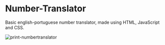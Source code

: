 # Number-Translator
Basic english-portuguese number translator, made using HTML, JavaScript and CSS.<br>

![print-numbertranslator](https://github.com/user-attachments/assets/88a8693c-615c-4f42-a344-ca3515a868be)
